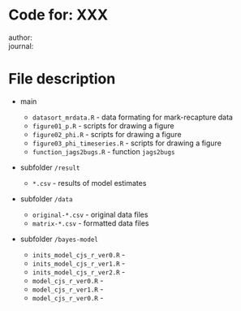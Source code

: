 # Code for: XXX
author:  
journal:  

# File description
- main
  - `datasort_mrdata.R` - data formating for mark-recapture data  
  - `figure01_p.R` - scripts for drawing a figure  
  - `figure02_phi.R` - scripts for drawing a figure  
  - `figure03_phi_timeseries.R` - scripts for drawing a figure  
  - `function_jags2bugs.R` - function `jags2bugs`  

- subfolder `/result`
  - `*.csv` - results of model estimates  

- subfolder `/data`
  - `original-*.csv` - original data files  
  - `matrix-*.csv` - formatted data files  

- subfolder `/bayes-model`
  - `inits_model_cjs_r_ver0.R` -
  - `inits_model_cjs_r_ver1.R` -
  - `inits_model_cjs_r_ver2.R` -
  - `model_cjs_r_ver0.R` -
  - `model_cjs_r_ver1.R` -
  - `model_cjs_r_ver0.R` -


